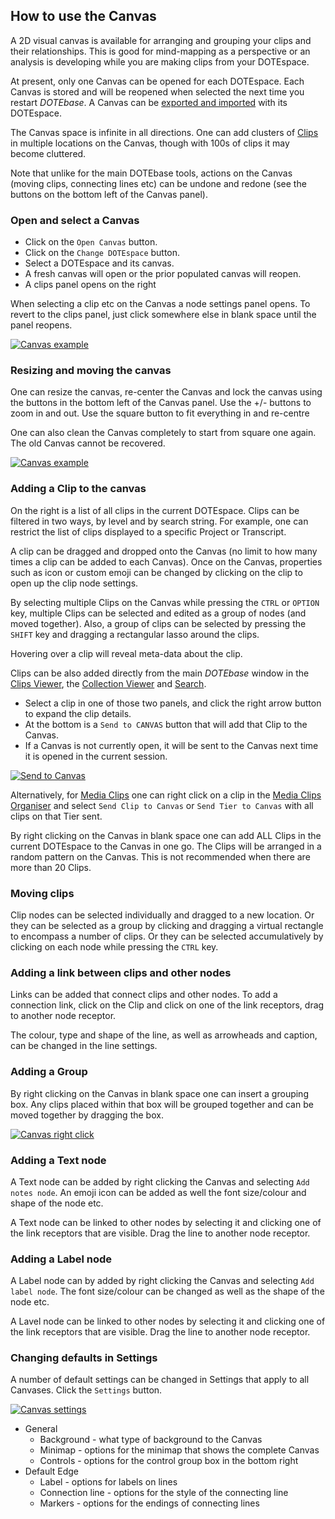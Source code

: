 ## How to use the Canvas

A 2D visual canvas is available for arranging and grouping your clips and their relationships.
This is good for mind-mapping as a perspective or an analysis is developing while you are making clips from your DOTEspace.

At present, only one Canvas can be opened for each DOTEspace.
Each Canvas is stored and will be reopened when selected the next time you restart _DOTEbase_.
A Canvas can be [exported and imported](export.md) with its DOTEspace.

The Canvas space is infinite in all directions.
One can add clusters of [Clips](clips.md) in multiple locations on the Canvas, though with 100s of clips it may become cluttered.

Note that unlike for the main DOTEbase tools, actions on the Canvas (moving clips, connecting lines etc) can be undone and redone (see the buttons on the bottom left of the Canvas panel).

### Open and select a Canvas

- Click on the `Open Canvas` button.
- Click on the `Change DOTEspace` button.
- Select a DOTEspace and its canvas.
- A fresh canvas will open or the prior populated canvas will reopen.
- A clips panel opens on the right

When selecting a clip etc on the Canvas a node settings panel opens.
To revert to the clips panel, just click somewhere else in blank space until the panel reopens.

[![Canvas example](images/canvas/canvas-example.png)](images/canvas/canvas-example.png)

### Resizing and moving the canvas

One can resize the canvas, re-center the Canvas and lock the canvas using the buttons in the bottom left of the Canvas panel.
Use the +/- buttons to zoom in and out.
Use the square button to fit everything in and re-centre

One can also clean the Canvas completely to start from square one again.
The old Canvas cannot be recovered.

[![Canvas example](images/canvas/canvas-example2.png)](images/canvas/canvas-example2.png)

### Adding a Clip to the canvas

On the right is a list of all clips in the current DOTEspace.
Clips can be filtered in two ways, by level and by search string.
For example, one can restrict the list of clips displayed to a specific Project or Transcript.

A clip can be dragged and dropped onto the Canvas (no limit to how many times a clip can be added to each Canvas).
Once on the Canvas, properties such as icon or custom emoji can be changed by clicking on the clip to open up the clip node settings.

By selecting multiple Clips on the Canvas while pressing the `CTRL` or `OPTION` key, multiple Clips can be selected and edited as a group of nodes (and moved together).
Also, a group of clips can be selected by pressing the `SHIFT` key and dragging a rectangular lasso around the clips.

Hovering over a clip will reveal meta-data about the clip.

Clips can be also added directly from the main _DOTEbase_ window in the [Clips Viewer](clips-viewer.md), the [Collection Viewer](collection-viewer.md) and [Search](search.md).
- Select a clip in one of those two panels, and click the right arrow  button to expand the clip details.
- At the bottom is a `Send to CANVAS` button that will add that Clip to the Canvas.
- If a Canvas is not currently open, it will be sent to the Canvas next time it is opened in the current session.

[![Send to Canvas](images/canvas/canvas-send.png)](images/canvas/canvas-send.png)

Alternatively, for [Media Clips](media-clip.md) one can right click on a clip in the [Media Clips Organiser](media-clips-organiser.md) and select `Send Clip to Canvas` or `Send Tier to Canvas` with all clips on that Tier sent.

By right clicking on the Canvas in blank space one can add ALL Clips in the current DOTEspace to the Canvas in one go.
The Clips will be arranged in a random pattern on the Canvas.
This is not recommended when there are more than 20 Clips.

### Moving clips

Clip nodes can be selected individually and dragged to a new location.
Or they can be selected as a group by clicking and dragging a virtual rectangle to encompass a number of clips.
Or they can be selected accumulatively by clicking on each node while pressing the `CTRL` key.

### Adding a link between clips and other nodes

Links can be added that connect clips and other nodes.
To add a connection link, click on the Clip and click on one of the link receptors, drag to another node receptor.

The colour, type and shape of the line, as well as arrowheads and caption, can be changed in the line settings.

### Adding a Group

By right clicking on the Canvas in blank space one can insert a grouping box.
Any clips placed within that box will be grouped together and can be moved together by dragging the box.

[![Canvas right click](images/canvas/canvas-extras.png)](images/canvas/canvas-extras.png)

### Adding a Text node

A Text node can be added by right clicking the Canvas and selecting `Add notes node`.
An emoji icon can be added as well the font size/colour and shape of the node etc.

A Text node can be linked to other nodes by selecting it and clicking one of the link receptors that are visible.
Drag the line to another node receptor.

### Adding a Label node

A Label node can by added by right clicking the Canvas and selecting `Add label node`.
The font size/colour can be changed as well as the shape of the node etc.

A Lavel node can be linked to other nodes by selecting it and clicking one of the link receptors that are visible.
Drag the line to another node receptor.

### Changing defaults in Settings

A number of default settings can be changed in Settings that apply to all Canvases.
Click the `Settings` button.

[![Canvas settings](images/canvas/canvas-settings.png)](images/canvas/canvas-settings.png)

- General
  - Background - what type of background to the Canvas
  - Minimap - options for the minimap that shows the complete Canvas
  - Controls - options for the control group box in the bottom right
- Default Edge
  - Label - options for labels on lines
  - Connection line - options for the style of the connecting line
  - Markers - options for the endings of connecting lines
 